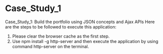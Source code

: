 # Case_Study_1
Case_Study_1: Build the portfolio using JSON concepts and Ajax APIs
Here are the steps to be followed to execute this application:
1) Please clear the browser cache as the first step.
2) Use npm install -g http-server and then execute the application by using command http-server on the terminal.
